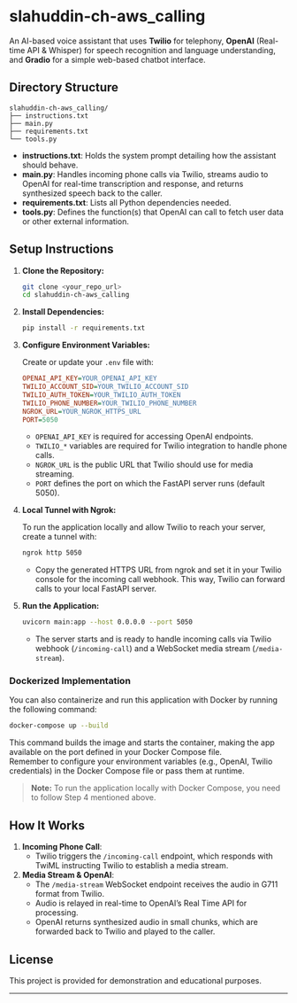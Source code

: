 # slahuddin-ch-aws_calling

An AI-based voice assistant that uses **Twilio** for telephony, **OpenAI** (Real-time API & Whisper) for speech recognition and language understanding, and **Gradio** for a simple web-based chatbot interface.

## Directory Structure
```
slahuddin-ch-aws_calling/
├── instructions.txt
├── main.py
├── requirements.txt
└── tools.py
```

- **instructions.txt**: Holds the system prompt detailing how the assistant should behave.
- **main.py**: Handles incoming phone calls via Twilio, streams audio to OpenAI for real-time transcription and response, and returns synthesized speech back to the caller.
- **requirements.txt**: Lists all Python dependencies needed.
- **tools.py**: Defines the function(s) that OpenAI can call to fetch user data or other external information.

## Setup Instructions

1. **Clone the Repository:**
   ```bash
   git clone <your_repo_url>
   cd slahuddin-ch-aws_calling
   ```

2. **Install Dependencies:**
   ```bash
   pip install -r requirements.txt
   ```

3. **Configure Environment Variables:**
   
   Create or update your `.env` file with:
   ```ini
   OPENAI_API_KEY=YOUR_OPENAI_API_KEY
   TWILIO_ACCOUNT_SID=YOUR_TWILIO_ACCOUNT_SID
   TWILIO_AUTH_TOKEN=YOUR_TWILIO_AUTH_TOKEN
   TWILIO_PHONE_NUMBER=YOUR_TWILIO_PHONE_NUMBER
   NGROK_URL=YOUR_NGROK_HTTPS_URL
   PORT=5050
   ```
   - `OPENAI_API_KEY` is required for accessing OpenAI endpoints.
   - `TWILIO_*` variables are required for Twilio integration to handle phone calls.
   - `NGROK_URL` is the public URL that Twilio should use for media streaming.
   - `PORT` defines the port on which the FastAPI server runs (default 5050).

4. **Local Tunnel with Ngrok:**
   
   To run the application locally and allow Twilio to reach your server, create a tunnel with:
   ```bash
   ngrok http 5050
   ```
   - Copy the generated HTTPS URL from ngrok and set it in your Twilio console for the incoming call webhook. This way, Twilio can forward calls to your local FastAPI server.

5. **Run the Application:**
   ```bash
   uvicorn main:app --host 0.0.0.0 --port 5050
   ```
   - The server starts and is ready to handle incoming calls via Twilio webhook (`/incoming-call`) and a WebSocket media stream (`/media-stream`).

### Dockerized Implementation
You can also containerize and run this application with Docker by running the following command:
```bash
docker-compose up --build
```
This command builds the image and starts the container, making the app available on the port defined in your Docker Compose file.  
Remember to configure your environment variables (e.g., OpenAI, Twilio credentials) in the Docker Compose file or pass them at runtime.

> **Note:** To run the application locally with Docker Compose, you need to follow Step 4 mentioned above.

## How It Works

1. **Incoming Phone Call**:
   - Twilio triggers the `/incoming-call` endpoint, which responds with TwiML instructing Twilio to establish a media stream.
2. **Media Stream & OpenAI**:
   - The `/media-stream` WebSocket endpoint receives the audio in G711 format from Twilio.
   - Audio is relayed in real-time to OpenAI’s Real Time API for processing. 
   - OpenAI returns synthesized audio in small chunks, which are forwarded back to Twilio and played to the caller.


## License
This project is provided for demonstration and educational purposes.

---